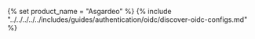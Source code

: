 {% set product_name = "Asgardeo" %}
{% include "../../../../../includes/guides/authentication/oidc/discover-oidc-configs.md" %}